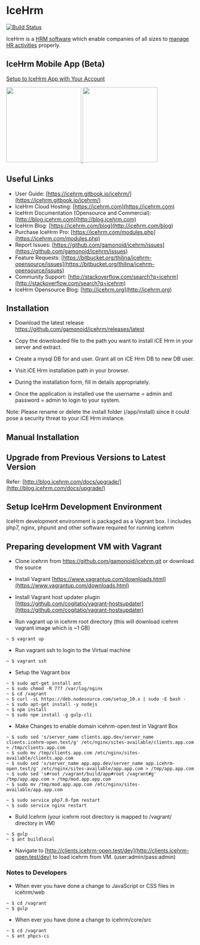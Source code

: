 IceHrm
===========
[![Build Status](https://travis-ci.org/gamonoid/icehrm.svg?branch=master)](https://travis-ci.org/gamonoid/icehrm)

IceHrm is a [HRM software](https://icehrm.com) which enable companies of all sizes to [manage HR activities](https://icehrm.com)
properly. 

IceHrm Mobile App (Beta)
------------------------

[Setup to IceHrm App with Your Account](https://icehrm.gitbook.io/icehrm/part-1/icehrm-mobile)

<a href="https://itunes.apple.com/gb/app/icehrm/id1450757357?mt=8" target="_blank">
<img width="200" src="https://s3.amazonaws.com/icehrm-public/images/appstore-icon.png">
</a>

<a href="https://play.google.com/store/apps/details?id=com.icehrm.mobile" target="_blank">
<img width="200" src="https://s3.amazonaws.com/icehrm-public/images/playstore-icon.png">
</a>


Useful Links
-------------
 * User Guide: [https://icehrm.gitbook.io/icehrm/](https://icehrm.gitbook.io/icehrm/)
 * IceHrm Cloud Hosting: [https://icehrm.com](https://icehrm.com)
 * IceHrm Documentation (Opensource and Commercial): [http://blog.icehrm.com](http://blog.icehrm.com)
 * IceHrm Blog: [https://icehrm.com/blog](http://icehrm.com/blog)
 * Purchase IceHrm Pro: [https://icehrm.com/modules.php](https://icehrm.com/modules.php)
 * Report Issues: [https://github.com/gamonoid/icehrm/issues](https://github.com/gamonoid/icehrm/issues)
 * Feature Requests: [https://bitbucket.org/thilina/icehrm-opensource/issues](https://bitbucket.org/thilina/icehrm-opensource/issues)
 * Community Support: [http://stackoverflow.com/search?q=icehrm](http://stackoverflow.com/search?q=icehrm)
 * IceHrm Opensource Blog: [http://icehrm.org](http://icehrm.org)

Installation
------------
 * Download the latest release https://github.com/gamonoid/icehrm/releases/latest

 * Copy the downloaded file to the path you want to install iCE Hrm in your server and extract.

 * Create a mysql DB for and user. Grant all on iCE Hrm DB to new DB user.

 * Visit iCE Hrm installation path in your browser.

 * During the installation form, fill in details appropriately.

 * Once the application is installed use the username = admin and password = admin to login to your system.

 Note: Please rename or delete the install folder (<ice hrm root>/app/install) since it could pose a security threat to your iCE Hrm instance.

Manual Installation
-------------------

[](https://thilinah.gitbooks.io/icehrm-guide/content/manual-installation.html)

Upgrade from Previous Versions to Latest Version
------------------------------------------------

Refer: [http://blog.icehrm.com/docs/upgrade/](http://blog.icehrm.com/docs/upgrade/)

Setup IceHrm Development Environment
------------------------------------

IceHrm development environment is packaged as a Vagrant box. I includes php7, nginx, phpunit and other
software required for running icehrm

Preparing development VM with Vagrant
-------------------------------------

- Clone icehrm from https://github.com/gamonoid/icehrm.git or download the source

- Install Vagrant [https://www.vagrantup.com/downloads.html](https://www.vagrantup.com/downloads.html)

- Install Vagrant host updater plugin [https://github.com/cogitatio/vagrant-hostsupdater](https://github.com/cogitatio/vagrant-hostsupdater)


- Run vagrant up in icehrm root directory (this will download icehrm vagrant image which is  ~1 GB)

```
~ $ vagrant up
```

- Run vagrant ssh to login to the Virtual machine

```
~ $ vagrant ssh
```

- Setup the Vagrant box

```
~ $ sudo apt-get install ant
~ $ sudo chmod -R 777 /var/log/nginx
~ $ cd /vagrant
~ $ curl -sL https://deb.nodesource.com/setup_10.x | sudo -E bash -
~ $ sudo apt-get install -y nodejs
~ $ npm install
~ $ sudo npm install -g gulp-cli
```

- Make Changes to enable domain icehrm-open.test in Vagrant Box

```
~ $ sudo sed 's/server_name clients.app.dev/server_name clients.icehrm-open.test/g' /etc/nginx/sites-available/clients.app.com > /tmp/clients.app.com
~ $ sudo mv /tmp/clients.app.com /etc/nginx/sites-available/clients.app.com
~ $ sudo sed 's/server_name app.app.dev/server_name app.icehrm-open.test/g' /etc/nginx/sites-available/app.app.com > /tmp/app.app.com
~ $ sudo sed 's#root /vagrant/build/app#root /vagrant#g' /tmp/app.app.com > /tmp/mod.app.app.com
~ $ sudo mv /tmp/mod.app.app.com /etc/nginx/sites-available/app.app.com

~ $ sudo service php7.0-fpm restart
~ $ sudo service nginx restart
```

- Build Icehrm (your icehrm root directory is mapped to /vagrant/ directory in VM)

```
~ $ gulp
~ $ ant buildlocal
```

- Navigate to [http://clients.icehrm-open.test/dev](http://clients.icehrm-open.test/dev) to load icehrm from VM. (user:admin/pass:admin)

### Notes to Developers

- When ever you have done a change to JavaScript or CSS files in icehrm/web
```
~ $ cd /vagrant
~ $ gulp
```


- When ever you have done a change to icehrm/core/src
```
~ $ cd /vagrant
~ $ ant phpcs-ci
```




